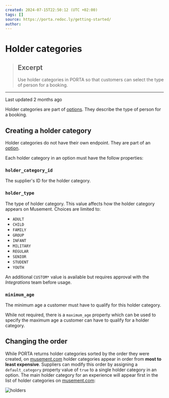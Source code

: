```yaml
---
created: 2024-07-15T22:50:12 (UTC +02:00)
tags: []
source: https://porta.redoc.ly/getting-started/
author: 
---
```


# Holder categories

> ## Excerpt
> Use holder categories in PORTA so that customers can select the type of person for a booking.

---
Last updated 2 months ago

Holder categories are part of [options][1]. They describe the type of person for a booking.

## [][2]Creating a holder category

Holder categories do not have their own endpoint. They are part of an [option][3].

Each holder category in an option must have the follow properties:

### [][4]`holder_category_id`

The supplier's ID for the holder category.

### [][5]`holder_type`

The type of holder category. This value affects how the holder category appears on Musement. Choices are limited to:

-   `ADULT`
-   `CHILD`
-   `FAMILY`
-   `GROUP`
-   `INFANT`
-   `MILITARY`
-   `REGULAR`
-   `SENIOR`
-   `STUDENT`
-   `YOUTH`

An additional `CUSTOM*` value is available but requires approval with the _Integrations_ team before usage.

### [][6]`minimum_age`

The minimum age a customer must have to qualify for this holder category.

While not required, there is a `maximum_age` property which can be used to specify the maximum age a customer can have to qualify for a holder category.

## [][7]Changing the order

While PORTA returns holder categories sorted by the order they were created, on [musement.com][8] holder categories appear in order from **most to least expensive**. Suppliers can modify this order by assigning a `default_category` property value of `true` to a single holder category in an option. The main holder category for an experience will appear first in the list of holder categories on [musement.com][9]:

![holders](https://porta.redoc.ly/static/e9248d9b38c99305b3b317e22e134aa2/76aed/holders.png "holders")

[1]: https://porta.redoc.ly/experiences/options/
[2]: https://porta.redoc.ly/getting-started/#creating-a-holder-category
[3]: https://porta.redoc.ly/experiences/options/
[4]: https://porta.redoc.ly/getting-started/#holder_category_id
[5]: https://porta.redoc.ly/getting-started/#holder_type
[6]: https://porta.redoc.ly/getting-started/#minimum_age
[7]: https://porta.redoc.ly/getting-started/#changing-the-order
[8]: http://www.musement.com/
[9]: http://www.musement.com/
